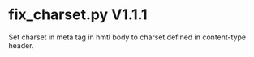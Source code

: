 fix_charset.py V1.1.1
=====================

Set charset in meta tag in hmtl body to charset defined in content-type header.
